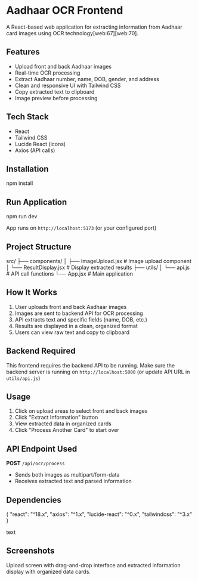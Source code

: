# Aadhaar OCR Frontend

A React-based web application for extracting information from Aadhaar card images using OCR technology[web:67][web:70].

## Features

- Upload front and back Aadhaar images
- Real-time OCR processing
- Extract Aadhaar number, name, DOB, gender, and address
- Clean and responsive UI with Tailwind CSS
- Copy extracted text to clipboard
- Image preview before processing

## Tech Stack

- React
- Tailwind CSS
- Lucide React (icons)
- Axios (API calls)

## Installation

npm install


## Run Application

npm run dev


App runs on `http://localhost:5173` (or your configured port)

## Project Structure

src/
├── components/
│ ├── ImageUpload.jsx # Image upload component
│ └── ResultDisplay.jsx # Display extracted results
├── utils/
│ └── api.js # API call functions
└── App.jsx # Main application


## How It Works

1. User uploads front and back Aadhaar images
2. Images are sent to backend API for OCR processing
3. API extracts text and specific fields (name, DOB, etc.)
4. Results are displayed in a clean, organized format
5. Users can view raw text and copy to clipboard

## Backend Required

This frontend requires the backend API to be running. Make sure the backend server is running on `http://localhost:5000` (or update API URL in `utils/api.js`)

## Usage

1. Click on upload areas to select front and back images
2. Click "Extract Information" button
3. View extracted data in organized cards
4. Click "Process Another Card" to start over

## API Endpoint Used

**POST** `/api/ocr/process`
- Sends both images as multipart/form-data
- Receives extracted text and parsed information

## Dependencies

{
"react": "^18.x",
"axios": "^1.x",
"lucide-react": "^0.x",
"tailwindcss": "^3.x"
}

text

## Screenshots

Upload screen with drag-and-drop interface and extracted information display with organized data cards.

